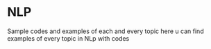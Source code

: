 # NLP
Sample codes and examples of each and every topic
here u can find examples of every topic in NLp with codes

